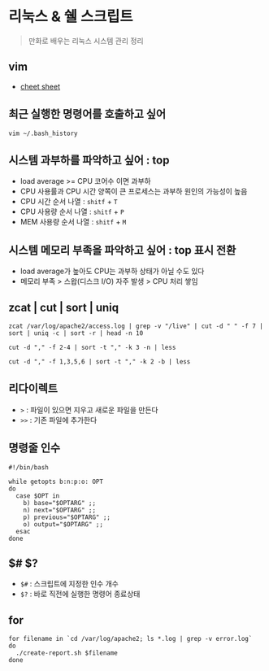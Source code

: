 # 리눅스 & 쉘 스크립트
> 만화로 배우는 리눅스 시스템 관리 정리
## vim
- [cheet sheet](https://vim.rtorr.com/lang/ko/)
## 최근 실행한 명령어를 호출하고 싶어
```shell
vim ~/.bash_history
```
## 시스템 과부하를 파악하고 싶어 : top
- load average >= CPU 코어수 이면 과부하
- CPU 사용률과 CPU 시간 양쪽이 큰 프로세스는 과부하 원인의 가능성이 높음
- CPU 시간 순서 나열 : `shitf` + `T`
- CPU 사용량 순서 나열 : `shitf` + `P`
- MEM 사용량 순서 나열 : `shitf` + `M`
## 시스템 메모리 부족을 파악하고 싶어 : top 표시 전환
- load average가 높아도 CPU는 과부하 상태가 아닐 수도 있다
- 메모리 부족 > 스왑(디스크 I/O) 자주 발생 > CPU 처리 쌓임
## zcat | cut | sort | uniq
```shell
zcat /var/log/apache2/access.log | grep -v "/live" | cut -d " " -f 7 | sort | uniq -c | sort -r | head -n 10
```
```shell
cut -d "," -f 2-4 | sort -t "," -k 3 -n | less

cut -d "," -f 1,3,5,6 | sort -t "," -k 2 -b | less
```
## 리다이렉트
- `>` : 파일이 있으면 지우고 새로운 파일을 만든다
- `>>` : 기존 파일에 추가한다
## 명령줄 인수
```shell
#!/bin/bash

while getopts b:n:p:o: OPT
do
  case $OPT in
    b) base="$OPTARG" ;;
    n) next="$OPTARG" ;;
    p) previous="$OPTARG" ;;
    o) output="$OPTARG" ;;
  esac
done
```
## $# $?
- `$#` : 스크립트에 지정한 인수 개수
- `$?` : 바로 직전에 실행한 명령어 종료상태
## for
```shell
for filename in `cd /var/log/apache2; ls *.log | grep -v error.log`
do
  ./create-report.sh $filename
done
```
